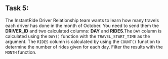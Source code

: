 ## Task 5:

The InstantRide Driver Relationship team wants to learn how many travels each driver has done in the month of October. You need to send them the **DRIVER_ID** and two calculated columns: **DAY** and **RIDES**.The `DAY` column is calculated using the `DAY()` function with the `TRAVEL_START_TIME` as the argument. The `RIDES` column is calculated by using the `COUNT()` function to determine the number of rides given for each day. Filter the results with the `MONTH` function.
